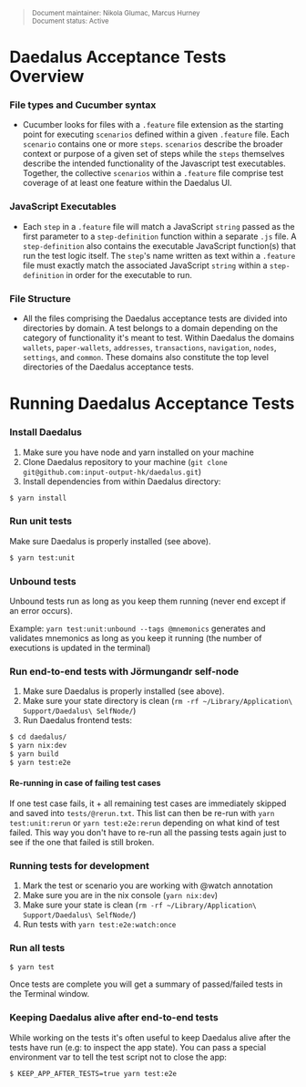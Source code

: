 <blockquote>
<sub>Document maintainer: Nikola Glumac, Marcus Hurney<br/>Document status: Active</sub>
</blockquote>

# Daedalus Acceptance Tests Overview

### File types and Cucumber syntax

- Cucumber looks for files with a `.feature` file extension as the starting point for executing `scenarios` defined within a given `.feature` file. Each `scenario` contains one or more `steps`. `scenarios` describe the broader context or purpose of a given set of steps while the `steps` themselves describe the intended functionality of the Javascript test executables. Together, the collective `scenarios`  within a `.feature` file comprise test coverage of at least one feature within the Daedalus UI.

### JavaScript Executables

- Each `step` in a `.feature` file will match a JavaScript `string` passed as the first parameter to a `step-definition` function within a separate `.js` file. A `step-definition` also contains the executable JavaScript function(s) that run the test logic itself. The `step`'s name written as text within a `.feature` file must exactly match the associated JavaScript `string` within a `step-definition` in order for the executable to run.

### File Structure

- All the files comprising the Daedalus acceptance tests are divided into directories by domain. A test belongs to a domain depending on the category of functionality it's meant to test. Within Daedalus the domains `wallets`, `paper-wallets`, `addresses`, `transactions`, `navigation`, `nodes`, `settings`, and `common`. These domains also constitute the top level directories of the Daedalus acceptance tests.

# Running Daedalus Acceptance Tests

### Install Daedalus

1. Make sure you have node and yarn installed on your machine
2. Clone Daedalus repository to your machine (`git clone git@github.com:input-output-hk/daedalus.git`)
3. Install dependencies from within Daedalus directory:

```bash
$ yarn install
```

### Run unit tests

Make sure Daedalus is properly installed (see above).

```bash
$ yarn test:unit
```

### Unbound tests
   
Unbound tests run as long as you keep them running 
(never end except if an error occurs).
   
Example:
`yarn test:unit:unbound --tags @mnemonics` 
generates and validates mnemonics as long as you keep it 
running (the number of executions is updated in the terminal)

### Run end-to-end tests with Jörmungandr self-node

1. Make sure Daedalus is properly installed (see above).
2. Make sure your state directory is clean (`rm -rf ~/Library/Application\ Support/Daedalus\ SelfNode/`)
3. Run Daedalus frontend tests:

```bash
$ cd daedalus/
$ yarn nix:dev
$ yarn build
$ yarn test:e2e
```

#### Re-running in case of failing test cases

If one test case fails, it + all remaining test cases are immediately skipped and saved into `tests/@rerun.txt`. 
This list can then be re-run with `yarn test:unit:rerun` or `yarn test:e2e:rerun` depending on what kind of test 
failed. This way you don't have to re-run all the passing tests again just to see if the one that failed is 
still broken.

### Running tests for development
1. Mark the test or scenario you are working with @watch annotation
2. Make sure you are in the nix console (`yarn nix:dev`)
3. Make sure your state is clean (`rm -rf ~/Library/Application\ Support/Daedalus\ SelfNode/`)
4. Run tests with `yarn test:e2e:watch:once`

### Run all tests

```bash
$ yarn test
```

Once tests are complete you will get a summary of passed/failed tests in the Terminal window.

### Keeping Daedalus alive after end-to-end tests

While working on the tests it's often useful to keep Daedalus alive after the tests have run 
(e.g: to inspect the app state). You can pass a special environment var to tell the test script
not to close the app:

````bash
$ KEEP_APP_AFTER_TESTS=true yarn test:e2e
````
